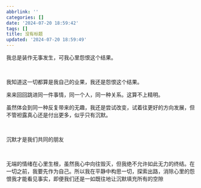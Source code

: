 ```yaml
---
abbrlink: ''
categories: []
date: '2024-07-20 18:59:42'
tags: []
title: 没有标题
updated: '2024-07-20 18:59:49'
---
```

我总是装作无事发生，可我心里怨恨这个结果。

<br>

我知道这一切都算是我自己的业果，我还是怨恨这个结果。

来来回回跳进同一件事情，同一个人，同一种关系。这算不上精明。

虽然体会到同一种反复带来的无趣，我还是尝试改变，试着往更好的方向发展，但不管袒露真心还是付出更多，似乎只有沉默。

<br>

沉默才是我们共同的朋友

<br>

无端的情绪在心里生根，虽然我心中向往毁灭，但我绝不允许如此无力的终结。在一切之前，我要先作为自己。所以我在平静中构思一切，探索出路，消除心里的怨恨我才能看见事实，即便我们还是一如既往地让沉默填充所有的空隙
